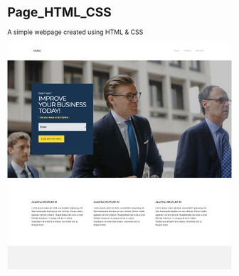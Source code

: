 # Page_HTML_CSS
A simple webpage created using HTML &amp; CSS

![Alt text](https://github.com/Anashwara16/Page_HTML_CSS/blob/main/Webpage.png?raw=true)
